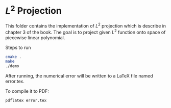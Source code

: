 # $L^2$ Projection
This folder contains the implementation of $L^2$ projection which is describe in chapter 3 of the book. The goal is to project given $L^2$ function onto space of piecewise linear polynomial.

Steps to run

```bash
cmake .
make
./demo
```

After running, the numerical error will be written to a LaTeX file named error.tex.

To compile it to PDF:
```bash
pdflatex error.tex
```
